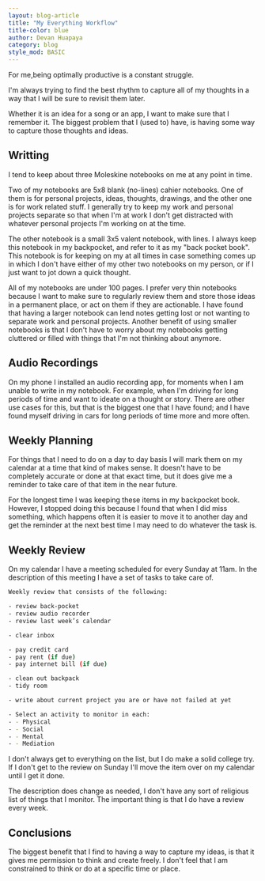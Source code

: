 ```yaml
---
layout: blog-article
title: "My Everything Workflow"
title-color: blue
author: Devan Huapaya
category: blog
style_mod: BASIC
---
```


For me,being optimally productive is a constant struggle.

I'm always trying to find the best rhythm to capture all of my thoughts in a way that I will be sure to revisit them later.

Whether it is an idea for a song or an app, I want to make sure that I remember it. The biggest problem that I (used to) have, is having some way to capture those thoughts and ideas.


## Writting

I tend to keep about three Moleskine notebooks on me at any point in time.

Two of my notebooks are 5x8 blank (no-lines) cahier notebooks. One of them is for personal projects, ideas, thoughts, drawings, and the other one is for work related stuff. I generally try to keep my work and personal projects separate so that when I'm at work I don't get distracted with whatever personal projects I'm working on at the time.

The other notebook is a small 3x5 valent notebook, with lines. I always keep this notebook in my backpocket, and refer to it as my "back pocket book". This notebook is for keeping on my at all times in case something comes up in which I don't have either of my other two notebooks on my person, or if I just want to jot down a quick thought.

All of my notebooks are under 100 pages. I prefer very thin notebooks because I want to make sure to regularly review them and store those ideas in a permanent place, or act on them if they are actionable. I have found that having a larger notebook can lend notes getting lost or not wanting to separate work and personal projects. Another benefit of using smaller notebooks is that I don't have to worry about my notebooks getting cluttered or filled with things that I'm not thinking about anymore.

## Audio Recordings

On my phone I installed an audio recording app, for moments when I am unable to write in my notebook. For example, when I'm driving for long periods of time and want to ideate on a thought or story. There are other use cases for this, but that is the biggest one that I have found; and I have found myself driving in cars for long periods of time more and more often.

## Weekly Planning

For things that I need to do on a day to day basis I will mark them on my calendar at a time that kind of makes sense. It doesn't have to be completely accurate or done at that exact time, but it does give me a reminder to take care of that item in the near future.

For the longest time I was keeping these items in my backpocket book. However, I stopped doing this because I found that when I did miss something, which happens often it is easier to move it to another day and get the reminder at the next best time I may need to do whatever the task is.

## Weekly Review

On my calendar I have a meeting scheduled for every Sunday at 11am. In the description of this meeting I have a set of tasks to take care of.

```bash
Weekly review that consists of the following:

- review back-pocket
- review audio recorder
- review last week’s calendar

- clear inbox

- pay credit card
- pay rent (if due)
- pay internet bill (if due)

- clean out backpack
- tidy room

- write about current project you are or have not failed at yet

- Select an activity to monitor in each:
- - Physical
- - Social
- - Mental
- - Mediation
```

I don't always get to everything on the list, but I do make a solid college try.  
If I don't get to the review on Sunday I'll move the item over on my calendar until I get it done.

The description does change as needed, I don't have any sort of religious list of things that I monitor. The important thing is that I do have a review every week.

## Conclusions

The biggest benefit that I find to having a way to capture my ideas, is that it gives me permission to think and create freely. I don't feel that I am constrained to think or do at a specific time or place.
